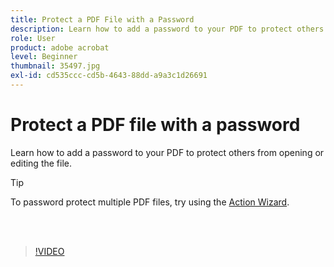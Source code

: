 ```yaml
---
title: Protect a PDF File with a Password
description: Learn how to add a password to your PDF to protect others from opening or editing the file
role: User
product: adobe acrobat
level: Beginner
thumbnail: 35497.jpg
exl-id: cd535ccc-cd5b-4643-88dd-a9a3c1d26691
---
```

# Protect a PDF file with a password

Learn how to add a password to your PDF to protect others from opening or editing the file.

>[!TIP]
>
>To password protect multiple PDF files, try using the [Action Wizard](../advanced-tasks/action.md).

<br>&nbsp;

>[!VIDEO](https://video.tv.adobe.com/v/35497?hidetitle=true)
